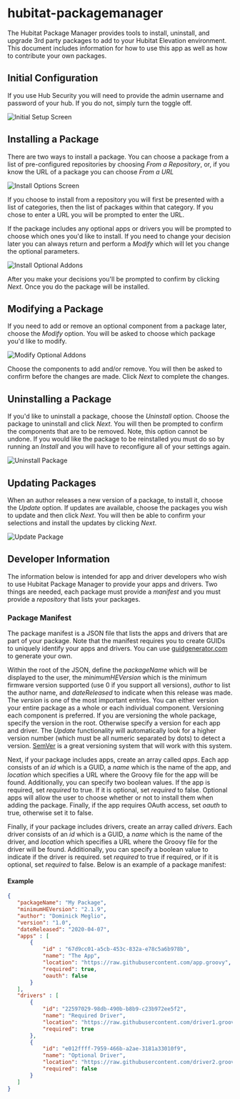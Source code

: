 # hubitat-packagemanager
 The Hubitat Package Manager provides tools to install, uninstall, and upgrade 3rd party packages to add to your Hubitat Elevation environment. This document includes information for how to use this app as well as how to contribute your own packages.
 
 ## Initial Configuration
 If you use Hub Security you will need to provide the admin username and password of your hub. If you do not, simply turn the toggle off.
 
 ![Initial Setup Screen](https://github.com/dcmeglio/hubitat-packagemanager/raw/master/imgs/MainPage1.PNG)
 
 ## Installing a Package
 There are two ways to install a package. You can choose a package from a list of pre-configured repositories by choosing _From a Repository_, or, if you know the URL of a package you can choose _From a URL_
 
 ![Install Options Screen](https://github.com/dcmeglio/hubitat-packagemanager/raw/master/imgs/Install1.PNG)
 
 If you choose to install from a repository you will first be presented with a list of categories, then the list of packages within that category. If you chose to enter a URL you will be prompted to enter the URL.
 
 If the package includes any optional apps or drivers you will be prompted to choose which ones you'd like to install. If you need to change your decision later you can always return and perform a _Modify_ which will let you change the optional parameters.
 
 ![Install Optional Addons](https://github.com/dcmeglio/hubitat-packagemanager/raw/master/imgs/Install2.PNG)
 
 After you make your decisions you'll be prompted to confirm by clicking _Next_. Once you do the package will be installed.
 
 ## Modifying a Package
 If you need to add or remove an optional component from a package later, choose the _Modify_ option. You will be asked to choose which package you'd like to modify.
 
 ![Modify Optional Addons](https://github.com/dcmeglio/hubitat-packagemanager/raw/master/imgs/Modify1.PNG)
 
 Choose the components to add and/or remove. You will then be asked to confirm before the changes are made. Click _Next_ to complete the changes.
 
 ## Uninstalling a Package
 If you'd like to uninstall a package, choose the _Uninstall_ option. Choose the package to uninstall and click _Next_. You will then be prompted to confirm the components that are to be removed. Note, this option cannot be undone. If you would like the package to be reinstalled you must do so by running an _Install_ and you will have to reconfigure all of your settings again.
 
 ![Uninstall Package](https://github.com/dcmeglio/hubitat-packagemanager/raw/master/imgs/Uninstall1.PNG)
 
 ## Updating Packages
 When an author releases a new version of a package, to install it, choose the _Update_ option. If updates are available, choose the packages you wish to update and then click _Next_. You will then be able to confirm your selections and install the updates by clicking _Next_.
 
 ![Update Package](https://github.com/dcmeglio/hubitat-packagemanager/raw/master/imgs/Update1.PNG)
 
 ## Developer Information
 The information below is intended for app and driver developers who wish to use Hubitat Package Manager to provide your apps and drivers. Two things are needed, each package must provide a _manifest_ and you must provide a _repository_ that lists your packages.
 
 ### Package Manifest 
 The package manifest is a JSON file that lists the apps and drivers that are part of your package. Note that the manifest requires you to create GUIDs to uniquely identify your apps and drivers. You can use [guidgenerator.com](https://guidgenerator.com/) to generate your own.
 
 Within the root of the JSON, define the _packageName_ which will be displayed to the user, the _minimumHEVersion_ which is the minimum firmware version supported (use 0 if you support all versions), _author_ to list the author name, and _dateReleased_ to indicate when this release was made. The _version_ is one of the most important entries. You can either version your entire package as a whole or each individual component. Versioning each component is preferred. If you are versioning the whole package, specify the version in the root. Otherwise specify a version for each app and driver. The _Update_ functionality will automatically look for a higher version number (which must be all numeric separated by dots) to detect a version. [SemVer](https://semver.org/) is a great versioning system that will work with this system. 
 
 Next, if your package includes apps, create an array called _apps_. Each app consists of an _id_ which is a GUID, a _name_ which is the name of the app, and _location_ which specifies a URL where the Groovy file for the app will be found. Additionally, you can specify two boolean values. If the app is required, set _required_ to true. If it is optional, set _required_ to false. Optional apps will allow the user to choose whether or not to install them when adding the package. Finally, if the app requires OAuth access, set _oauth_ to true, otherwise set it to false.
 
  Finally, if your package includes drivers, create an array called _drivers_. Each driver consists of an _id_ which is a GUID, a _name_ which is the name of the driver, and _location_ which specifies a URL where the Groovy file for the driver will be found. Additionally, you can specify a boolean value to indicate if the driver is required. set _required_ to true if required, or if it is optional, set _required_ to false. Below is an example of a package manifest:
 
 #### Example
 ```json
 {
	"packageName": "My Package",
	"minimumHEVersion": "2.1.9",
	"author": "Dominick Meglio",
	"version": "1.0",
	"dateReleased": "2020-04-07",
	"apps" : [
		{
			"id" : "67d9cc01-a5cb-453c-832a-e78c5a6b978b",
			"name": "The App",
			"location": "https://raw.githubusercontent.com/app.groovy",
			"required": true,
			"oauth": false
		}
	],
	"drivers" : [
		{
			"id": "22597029-98db-490b-b8b9-c23b972ee5f2",
			"name": "Required Driver",
			"location": "https://raw.githubusercontent.com/driver1.groovy",
			"required": true
		},
		{
			"id": "e012ffff-7959-466b-a2ae-3181a33010f9",
			"name": "Optional Driver",
			"location": "https://raw.githubusercontent.com/driver2.groovy",
			"required": false
		}
	]
}
 ```